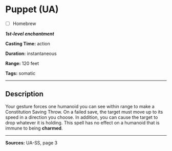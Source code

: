 # Puppet (UA)

- [ ] Homebrew

***1st-level enchantment***

**Casting Time:** action

**Duration:** instantaneous

**Range:** 120 feet

**Tags:** somatic

---

## Description
Your gesture forces one humanoid you can see within range to make a Constitution Saving Throw.
On a failed save, the target must move up to its speed in a direction you choose.
In addition, you can cause the target to drop whatever it is holding.
This spell has no effect on a humanoid that is immune to being **charmed**.

---

**Sources:** UA-SS, page 3
